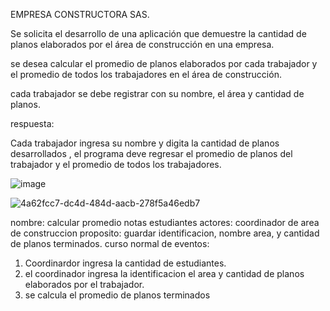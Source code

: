 

EMPRESA CONSTRUCTORA SAS.

Se solicita el desarrollo de una aplicación que demuestre la cantidad de planos elaborados por el área de construcción en una empresa.

se desea calcular el promedio de planos elaborados por cada trabajador y el promedio de todos los trabajadores en el área de construcción.

cada trabajador se debe registrar con su nombre, el área y cantidad de planos.



respuesta:

Cada trabajador ingresa su nombre y digita la cantidad de planos desarrollados , el programa deve regresar el promedio de planos del trabajador y el promedio de todos los trabajadores.

![image](https://github.com/Stivendps/Planosarq/assets/121703665/73147a07-fd94-41c7-aa65-634db6132c35)

![4a62fcc7-dc4d-484d-aacb-278f5a46edb7](https://github.com/Stivendps/Planosarq/assets/121703665/58116ea2-9183-43ab-89d8-8ee96941f056)

 nombre: calcular promedio notas estudiantes
 actores: coordinador de area de construccion
 proposito: guardar identificacion, nombre area, y cantidad de planos terminados.
 curso normal de eventos:
 1. Coordinardor ingresa la cantidad de estudiantes.
 2. el coordinador ingresa la identificacion  el area y  cantidad de planos elaborados por el trabajador.
 3. se calcula el promedio de planos terminados

